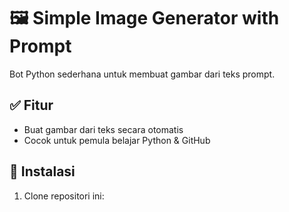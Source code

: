 # 🖼️ Simple Image Generator with Prompt

Bot Python sederhana untuk membuat gambar dari teks prompt.

## ✅ Fitur
- Buat gambar dari teks secara otomatis
- Cocok untuk pemula belajar Python & GitHub

## 🧰 Instalasi

1. Clone repositori ini:
